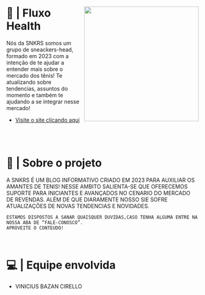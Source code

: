 <div>
  <img height="300" width="300" src="file:///C:/Projeto-individual/SITE%20EST%C3%81TICO/IMG/LOGO2.png" align="right">
  <h1>📘 | Fluxo Health</h1>
  <p> 
    Nós da SNKRS somos um grupo de sneackers-head, formado em 2023 com a intenção de te ajudar a entender mais sobre o mercado dos tênis! Te atualizando sobre             tendencias, assuntos do momento e também te ajudando a se integrar nesse mercado!
  </p>
  
  - <a href="https://fluxo-health.vercel.app/Inicio.html" target="_blank"><p>Visite o site clicando aqui</p></a>
</div>

<br><br>

  <h1> 📌 | Sobre o projeto </h1>
  <p>
    A SNKRS É UM BLOG INFORMATIVO CRIADO EM 2023 PARA AUXILIAR OS AMANTES DE TENIS! NESSE AMBITO SALIENTA-SE QUE OFERECEMOS SUPORTE PARA INICIANTES E AVANÇADOS NO       CENARIO DO MERCADO DE REVENDAS. ALÉM DE QUE DIARAMENTE NOSSO SIE SOFRE ATUALIZAÇÕES DE NOVAS TENDENCIAS E NOVIDADES.
    
    ESTAMOS DISPOSTOS A SANAR QUAISQUER DUVIDAS,CASO TENHA ALGUMA ENTRE NA NOSSA ABA DE “FALE-CONOSCO”.
    APROVEITE O CONTEUDO!
  </p>
  
<br>
  
  # 💻 | Equipe envolvida
  - VINICIUS BAZAN CIRELLO
  
  



